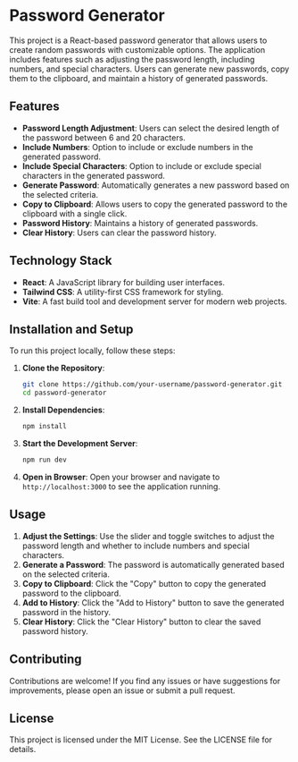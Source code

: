 # Password Generator

This project is a React-based password generator that allows users to create random passwords with customizable options. The application includes features such as adjusting the password length, including numbers, and special characters. Users can generate new passwords, copy them to the clipboard, and maintain a history of generated passwords.

## Features

- **Password Length Adjustment**: Users can select the desired length of the password between 6 and 20 characters.
- **Include Numbers**: Option to include or exclude numbers in the generated password.
- **Include Special Characters**: Option to include or exclude special characters in the generated password.
- **Generate Password**: Automatically generates a new password based on the selected criteria.
- **Copy to Clipboard**: Allows users to copy the generated password to the clipboard with a single click.
- **Password History**: Maintains a history of generated passwords.
- **Clear History**: Users can clear the password history.

## Technology Stack

- **React**: A JavaScript library for building user interfaces.
- **Tailwind CSS**: A utility-first CSS framework for styling.
- **Vite**: A fast build tool and development server for modern web projects.

## Installation and Setup

To run this project locally, follow these steps:

1. **Clone the Repository**:
    ```sh
    git clone https://github.com/your-username/password-generator.git
    cd password-generator
    ```

2. **Install Dependencies**:
    ```sh
    npm install
    ```

3. **Start the Development Server**:
    ```sh
    npm run dev
    ```

4. **Open in Browser**:
    Open your browser and navigate to `http://localhost:3000` to see the application running.

## Usage

1. **Adjust the Settings**: Use the slider and toggle switches to adjust the password length and whether to include numbers and special characters.
2. **Generate a Password**: The password is automatically generated based on the selected criteria.
3. **Copy to Clipboard**: Click the "Copy" button to copy the generated password to the clipboard.
4. **Add to History**: Click the "Add to History" button to save the generated password in the history.
5. **Clear History**: Click the "Clear History" button to clear the saved password history.

## Contributing

Contributions are welcome! If you find any issues or have suggestions for improvements, please open an issue or submit a pull request.

## License

This project is licensed under the MIT License. See the LICENSE file for details.
